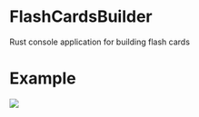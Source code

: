 # FlashCardsBuilder
Rust console application for building flash cards

# Example
![](auto_miner_minecraft.gif)
